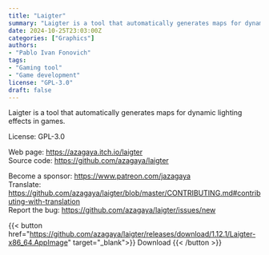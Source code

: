 ```yaml
---
title: "Laigter"
summary: "Laigter is a tool that automatically generates maps for dynamic lighting effects in games"
date: 2024-10-25T23:03:00Z
categories: ["Graphics"]
authors:
- "Pablo Ivan Fonovich"
tags: 
- "Gaming tool"
- "Game development"
license: "GPL-3.0"
draft: false
---
```


Laigter is a tool that automatically generates maps for dynamic lighting effects in games.

License: GPL-3.0

Web page: <https://azagaya.itch.io/laigter>  
Source code: <https://github.com/azagaya/laigter>

Become a sponsor: <https://www.patreon.com/jazagaya>  
Translate: <https://github.com/azagaya/laigter/blob/master/CONTRIBUTING.md#contributing-with-translation>  
Report the bug: <https://github.com/azagaya/laigter/issues/new>  

{{< button href="https://github.com/azagaya/laigter/releases/download/1.12.1/Laigter-x86_64.AppImage" target="_blank">}}
Download
{{< /button >}}